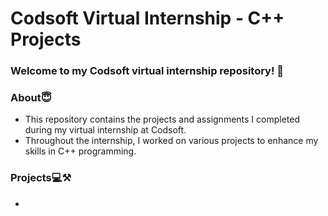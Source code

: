 # Codsoft Virtual Internship - C++ Projects
### Welcome to my Codsoft virtual internship repository! 🚀
### About😇
- This repository contains the projects and assignments I completed during my virtual internship at Codsoft.
- Throughout the internship, I worked on various projects to enhance my skills in C++ programming.
### Projects💻⚒
- 

